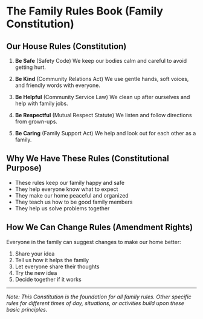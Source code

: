 # The Family Rules Book (Family Constitution)

## Our House Rules (Constitution)

1. **Be Safe** (Safety Code)
   We keep our bodies calm and careful to avoid getting hurt.

2. **Be Kind** (Community Relations Act)
   We use gentle hands, soft voices, and friendly words with everyone.

3. **Be Helpful** (Community Service Law)
   We clean up after ourselves and help with family jobs.

4. **Be Respectful** (Mutual Respect Statute)
   We listen and follow directions from grown-ups.

5. **Be Caring** (Family Support Act)
   We help and look out for each other as a family.

## Why We Have These Rules (Constitutional Purpose)

- These rules keep our family happy and safe
- They help everyone know what to expect
- They make our home peaceful and organized
- They teach us how to be good family members
- They help us solve problems together

## How We Can Change Rules (Amendment Rights)

Everyone in the family can suggest changes to make our home better:

1. Share your idea
2. Tell us how it helps the family
3. Let everyone share their thoughts
4. Try the new idea
5. Decide together if it works

---

_Note: This Constitution is the foundation for all family rules. Other specific rules for different times of day, situations, or activities build upon these basic principles._
